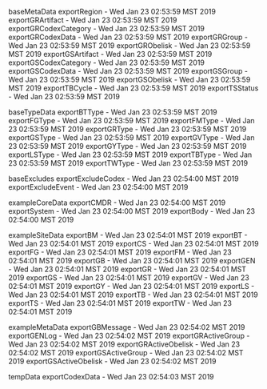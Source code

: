 

baseMetaData
exportRegion - Wed Jan 23 02:53:59 MST 2019
exportGRArtifact - Wed Jan 23 02:53:59 MST 2019
exportGRCodexCategory - Wed Jan 23 02:53:59 MST 2019
exportGRCodexData - Wed Jan 23 02:53:59 MST 2019
exportGRGroup - Wed Jan 23 02:53:59 MST 2019
exportGRObelisk - Wed Jan 23 02:53:59 MST 2019
exportGSArtifact - Wed Jan 23 02:53:59 MST 2019
exportGSCodexCategory - Wed Jan 23 02:53:59 MST 2019
exportGSCodexData - Wed Jan 23 02:53:59 MST 2019
exportGSGroup - Wed Jan 23 02:53:59 MST 2019
exportGSObelisk - Wed Jan 23 02:53:59 MST 2019
exportTBCycle - Wed Jan 23 02:53:59 MST 2019
exportTSStatus - Wed Jan 23 02:53:59 MST 2019

baseTypeData
exportBTType - Wed Jan 23 02:53:59 MST 2019
exportFGType - Wed Jan 23 02:53:59 MST 2019
exportFMType - Wed Jan 23 02:53:59 MST 2019
exportGRType - Wed Jan 23 02:53:59 MST 2019
exportGSType - Wed Jan 23 02:53:59 MST 2019
exportGVType - Wed Jan 23 02:53:59 MST 2019
exportGYType - Wed Jan 23 02:53:59 MST 2019
exportLSType - Wed Jan 23 02:53:59 MST 2019
exportTBType - Wed Jan 23 02:53:59 MST 2019
exportTWType - Wed Jan 23 02:53:59 MST 2019

baseExcludes
exportExcludeCodex - Wed Jan 23 02:54:00 MST 2019
exportExcludeEvent - Wed Jan 23 02:54:00 MST 2019

exampleCoreData
exportCMDR - Wed Jan 23 02:54:00 MST 2019
exportSystem - Wed Jan 23 02:54:00 MST 2019
exportBody - Wed Jan 23 02:54:00 MST 2019

exampleSiteData
exportBM - Wed Jan 23 02:54:01 MST 2019
exportBT - Wed Jan 23 02:54:01 MST 2019
exportCS - Wed Jan 23 02:54:01 MST 2019
exportFG - Wed Jan 23 02:54:01 MST 2019
exportFM - Wed Jan 23 02:54:01 MST 2019
exportGB - Wed Jan 23 02:54:01 MST 2019
exportGEN - Wed Jan 23 02:54:01 MST 2019
exportGR - Wed Jan 23 02:54:01 MST 2019
exportGS - Wed Jan 23 02:54:01 MST 2019
exportGV - Wed Jan 23 02:54:01 MST 2019
exportGY - Wed Jan 23 02:54:01 MST 2019
exportLS - Wed Jan 23 02:54:01 MST 2019
exportTB - Wed Jan 23 02:54:01 MST 2019
exportTS - Wed Jan 23 02:54:01 MST 2019
exportTW - Wed Jan 23 02:54:01 MST 2019

exampleMetaData
exportGBMessage - Wed Jan 23 02:54:02 MST 2019
exportGENLog - Wed Jan 23 02:54:02 MST 2019
exportGRActiveGroup - Wed Jan 23 02:54:02 MST 2019
exportGRActiveObelisk - Wed Jan 23 02:54:02 MST 2019
exportGSActiveGroup - Wed Jan 23 02:54:02 MST 2019
exportGSActiveObelisk - Wed Jan 23 02:54:02 MST 2019

tempData
exportCodexData - Wed Jan 23 02:54:03 MST 2019
